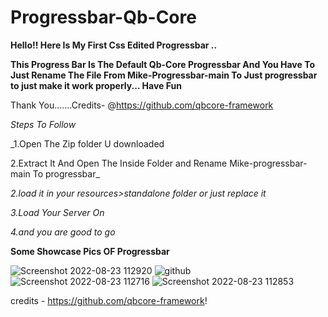 # Progressbar-Qb-Core
**Hello!! Here Is My First Css Edited Progressbar ..**



**This Progress Bar Is The Default Qb-Core Progressbar And You Have To Just Rename The File From Mike-Progressbar-main To Just progressbar to just make it work properly... Have Fun**  


Thank You.......Credits- @https://github.com/qbcore-framework









_Steps To Follow_

_1.Open The Zip folder U downloaded

2.Extract It And Open The Inside Folder and Rename Mike-progressbar-main To progressbar_

_2.load it in your resources>standalone folder or just replace it_

_3.Load Your Server On_

_4.and you are good to go_













**Some Showcase Pics OF Progressbar**


![Screenshot 2022-08-23 112920](https://user-images.githubusercontent.com/111684474/186083694-cd3ceed6-860c-4576-90da-8f247f7497fd.png)
![github](https://user-images.githubusercontent.com/111684474/186083700-5542c3aa-4974-4fec-9b08-d1574417032c.png)
![Screenshot 2022-08-23 112716](https://user-images.githubusercontent.com/111684474/186083677-9d87767b-e3e7-40bd-a2fa-0abb925e3ae1.png)
![Screenshot 2022-08-23 112853](https://user-images.githubusercontent.com/111684474/186083689-ea0a4806-468f-4730-991f-87529dead483.png)






credits - https://github.com/qbcore-framework!

